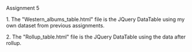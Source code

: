 <!DOCTYPE html>  
 <html>  
      <head>  
           Assignment 5
      </head>
      <body>
      
<p>1. The "Western_albums_table.html" file is the JQuery DataTable using my own dataset from previous assignments.</p>
<p>2. The "Rollup_table.html" file is the JQuery DataTable using the data after rollup. </p>

</body>
</html>
